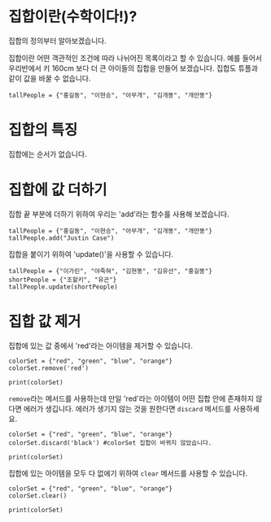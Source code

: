 # 집합이란(수학이다!)?
집합의 정의부터 알아보겠습니다.

집합이란 어떤 객관적인 조건에 따라 나뉘어진 목록이라고 할 수 있습니다. 예를 들어서 우리반에서 키 160cm 보다 더 큰 아이들의 집합을 만들어 보겠습니다. 집합도 튜플과 같이 값을 바꿀 수 없습니다.

```
tallPeople = {"홍길동", "이현승", "아무개", "김개똥", "개만똥"}
```

# 집합의 특징
집합에는 순서가 없습니다.

# 집합에 값 더하기
집합 끝 부분에 더하기 위하여 우리는 'add'라는 함수를 사용해 보겠습니다.

```
tallPeople = {"홍길동", "이현승", "아무개", "김개똥", "개만똥"}
tallPeople.add("Justin Case")
```

집합을 붙이기 위하여 'update()'을 사용할 수 있습니다.

```
tallPeople = {"이가린", "야죽혀", "김현똥", "김유선", "홍길똥"}
shortPeople = {"조할키", "유곤"}
tallPeople.update(shortPeople)
```

# 집합 값 제거
집합에 있는 값 중에서 'red'라는 아이템을 제거할 수 있습니다.

```
colorSet = {"red", "green", "blue", "orange"}
colorSet.remove('red')

print(colorSet)
```

`remove`라는 메서드를 사용하는데 만일 'red'라는 아이템이 어떤 집합 안에 존재하지 않다면 에러가 생깁니다. 에러가 생기지 않는 것을 원한다면 `discard` 메서드를 사용하세요.

```
colorSet = {"red", "green", "blue", "orange"}
colorSet.discard('black') #colorSet 집합이 바뀌지 않았습니다.

print(colorSet)
```

집합에 있는 아이템을 모두 다 없에기 위하여  `clear` 메서드를 사용할 수 있습니다.

```
colorSet = {"red", "green", "blue", "orange"}
colorSet.clear()

print(colorSet)
```
